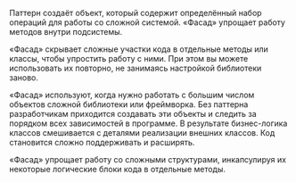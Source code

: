 Паттерн создаёт объект, который содержит определённый набор операций для работы со сложной системой. «Фасад» упрощает работу методов внутри подсистемы.

«Фасад» скрывает сложные участки кода в отдельные методы или классы, чтобы упростить работу с ними. При этом вы можете использовать их повторно, не занимаясь настройкой библиотеки заново.

«Фасад» используют, когда нужно работать с большим числом объектов сложной библиотеки или фреймворка. Без паттерна разработчикам приходится создавать эти объекты и следить за порядком всех зависимостей в программе. В результате бизнес-логика классов смешивается с деталями реализации внешних классов. Код становится сложно поддерживать и расширять.

«Фасад» упрощает работу со сложными структурами, инкапсулируя их некоторые логические блоки кода в отдельные методы.